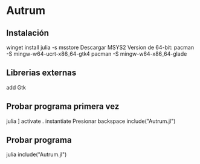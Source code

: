 # Autrum
## Instalación

winget install julia -s msstore
Descargar MSYS2
Version de 64-bit:
pacman -S mingw-w64-ucrt-x86_64-gtk4
pacman -S mingw-w64-x86_64-glade

## Librerias externas

add Gtk

## Probar programa primera vez

julia
]
activate .
instantiate
Presionar backspace
include("Autrum.jl")

## Probar programa

julia
include("Autrum.jl")